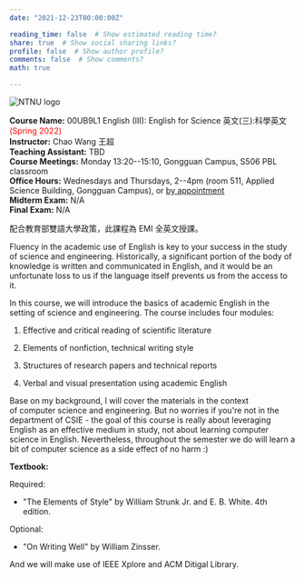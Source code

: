 ```yaml
---
date: "2021-12-23T00:00:00Z"

reading_time: false  # Show estimated reading time?
share: true  # Show social sharing links?
profile: false  # Show author profile?
comments: false  # Show comments?
math: true

---
```

![NTNU logo](../../img/ntnu_logo.png)

**Course Name:** 00UB9L1 English (III): English for Science 英文(三):科學英文 <span style="color:red">(Spring 2022)</span>  
**Instructor:** Chao Wang 王超  
**Teaching Assistant:** TBD  
**Course Meetings:** Monday 13:20--15:10, Gongguan Campus, S506 PBL classroom  
**Office Hours:** Wednesdays and Thursdays, 2--4pm (room 511, Applied Science Building, Gongguan Campus), or [by appointment](mailto:cw@ntnu.edu.tw)  
**Midterm Exam:** N/A  
**Final Exam:** N/A  

配合教育部雙語大學政策，此課程為 EMI 全英文授課。

Fluency in the academic use of English is key to your success in the study of science and engineering. Historically, a significant portion of the body of knowledge is written and communicated in English, and it would be an unfortunate loss to us if the language itself prevents us from the access to it.

In this course, we will introduce the basics of academic English in the setting of science and engineering. The course includes four modules:

1. Effective and critical reading of scientific literature

2. Elements of nonfiction, technical writing style

3. Structures of research papers and technical reports

4. Verbal and visual presentation using academic English

Base on my background, I will cover the materials in the context of computer science and engineering. But no worries if you're not in the department of CSIE - the goal of this course is really about leveraging English as an effective medium in study, not about learning computer science in English. Nevertheless, throughout the semester we do will learn a bit of computer science as a side effect of no harm :)

**Textbook:**

Required:

- "The Elements of Style" by William Strunk Jr. and E. B. White. 4th edition.

Optional:

- "On Writing Well" by William Zinsser.

And we will make use of IEEE Xplore and ACM Ditigal Library.
